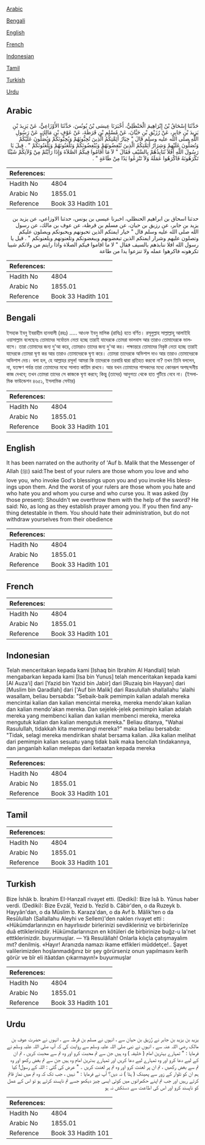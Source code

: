 [Arabic](#arabic)

[Bengali](#bengali)

[English](#english)

[French](#french)

[Indonesian](#indonesian)

[Tamil](#tamil)

[Turkish](#turkish)

[Urdu](#urdu)

## Arabic


<div dir="rtl" lang="ar" style={{fontSize:'larger',backgroundColor:'#f8f9fa',padding:20}}>
حَدَّثَنَا إِسْحَاقُ بْنُ إِبْرَاهِيمَ الْحَنْظَلِيُّ، أَخْبَرَنَا عِيسَى بْنُ يُونُسَ، حَدَّثَنَا الأَوْزَاعِيُّ، عَنْ يَزِيدَ بْنِ يَزِيدَ بْنِ جَابِرٍ، عَنْ رُزَيْقِ بْنِ حَيَّانَ، عَنْ مُسْلِمِ بْنِ قَرَظَةَ، عَنْ عَوْفِ بْنِ مَالِكٍ، عَنْ رَسُولِ اللَّهِ صلى الله عليه وسلم قَالَ ‏"‏ خِيَارُ أَئِمَّتِكُمُ الَّذِينَ تُحِبُّونَهُمْ وَيُحِبُّونَكُمْ وَيُصَلُّونَ عَلَيْكُمْ وَتُصَلُّونَ عَلَيْهِمْ وَشِرَارُ أَئِمَّتِكُمُ الَّذِينَ تُبْغِضُونَهُمْ وَيُبْغِضُونَكُمْ وَتَلْعَنُونَهُمْ وَيَلْعَنُونَكُمْ ‏"‏ ‏.‏ قِيلَ يَا رَسُولَ اللَّهِ أَفَلاَ نُنَابِذُهُمْ بِالسَّيْفِ فَقَالَ ‏"‏ لاَ مَا أَقَامُوا فِيكُمُ الصَّلاَةَ وَإِذَا رَأَيْتُمْ مِنْ وُلاَتِكُمْ شَيْئًا تَكْرَهُونَهُ فَاكْرَهُوا عَمَلَهُ وَلاَ تَنْزِعُوا يَدًا مِنْ طَاعَةٍ ‏"‏ ‏.‏
</div>
<div style={{backgroundColor:'#f8f9fa',padding:20, marginBottom: 10}}><table> <thead> <tr> <th>References:</th> <th></th> </tr> </thead> <tbody><tr><td>Hadith No</td><td>4804</td></tr><tr><td>Arabic No</td><td>1855.01</td></tr><tr><td>Reference</td><td>Book 33 Hadith 101</td></tr></tbody></table></div>


<div dir="rtl" lang="ar" style={{fontSize:'larger',backgroundColor:'#f8f9fa',padding:20}}>
حدثنا اسحاق بن ابراهيم الحنظلي، اخبرنا عيسى بن يونس، حدثنا الاوزاعي، عن يزيد بن يزيد بن جابر، عن رزيق بن حيان، عن مسلم بن قرظة، عن عوف بن مالك، عن رسول الله صلى الله عليه وسلم قال " خيار ايمتكم الذين تحبونهم ويحبونكم ويصلون عليكم وتصلون عليهم وشرار ايمتكم الذين تبغضونهم ويبغضونكم وتلعنونهم ويلعنونكم " . قيل يا رسول الله افلا ننابذهم بالسيف فقال " لا ما اقاموا فيكم الصلاة واذا رايتم من ولاتكم شييا تكرهونه فاكرهوا عمله ولا تنزعوا يدا من طاعة
</div>
<div style={{backgroundColor:'#f8f9fa',padding:20, marginBottom: 10}}><table> <thead> <tr> <th>References:</th> <th></th> </tr> </thead> <tbody><tr><td>Hadith No</td><td>4804</td></tr><tr><td>Arabic No</td><td>1855.01</td></tr><tr><td>Reference</td><td>Book 33 Hadith 101</td></tr></tbody></table></div>

## Bengali


<div dir="ltr" lang="bn" style={{fontSize:'larger',backgroundColor:'#f8f9fa',padding:20}}>
ইসহাক ইবনু ইবরাহীম হানযালী (রহঃ) ..... আওফ ইবনু মালিক (রাযিঃ) হতে বর্ণিত। রসূলুল্লাহ সাল্লাল্লাহু আলাইহি ওয়াসাল্লাম বলেছেনঃ তোমাদের সর্বোত্তম নেতা হচ্ছে তারাই যাদেরকে তোমরা ভালবাস আর তারাও তোমাদেরকে ভালবাসে। তারা তোমাদের জন্য দু'আ করে, তোমরাও তাদের জন্য দু'আ কর। পক্ষান্তরে তোমাদের নিকৃষ্ট নেতা হচ্ছে তারাই যাদেরকে তোমরা ঘৃণা কর আর তারাও তোমাদেরকে ঘৃণা করে। তোমরা তাদেরকে অভিশাপ দাও আর তারাও তোমাদেরকে অভিশাপ দেয়। বলা হল, হে আল্লাহর রসূল! আমরা কি তাদেরকে তরবারি দ্বারা প্রতিহত করবো না? তখন তিনি বললেন, না, যতক্ষণ পর্যন্ত তারা তোমাদের মধ্যে সালাত কায়িম রাখবে। আর যখন তোমাদের শাসকদের মধ্যে কোনরূপ অপছন্দনীয় কাজ দেখবে; তখন তোমরা তাদের সে কাজকে ঘৃণা করবে; কিন্তু (তাদের) আনুগত্য থেকে হাত গুটিয়ে নেবে না। (ইসলামিক ফাউন্ডেশন ৪৬৫১, ইসলামিক সেন্টার)
</div>
<div style={{backgroundColor:'#f8f9fa',padding:20, marginBottom: 10}}><table> <thead> <tr> <th>References:</th> <th></th> </tr> </thead> <tbody><tr><td>Hadith No</td><td>4804</td></tr><tr><td>Arabic No</td><td>1855.01</td></tr><tr><td>Reference</td><td>Book 33 Hadith 101</td></tr></tbody></table></div>

## English


<div dir="ltr" lang="en" style={{fontSize:'larger',backgroundColor:'#f8f9fa',padding:20}}>
It has been narrated on the authority of 'Auf b. Malik that the Messenger of Allah (ﷺ) said:The best of your rulers are those whom you love and who love you, who invoke God's blessings upon you and you invoke His blessings upon them. And the worst of your rulers are those whom you hate and who hate you and whom you curse and who curse you. It was asked (by those present): Shouldn't we overthrow them with the help of the sword? He said: No, as long as they establish prayer among you. If you then find anything detestable in them. You should hate their administration, but do not withdraw yourselves from their obedience
</div>
<div style={{backgroundColor:'#f8f9fa',padding:20, marginBottom: 10}}><table> <thead> <tr> <th>References:</th> <th></th> </tr> </thead> <tbody><tr><td>Hadith No</td><td>4804</td></tr><tr><td>Arabic No</td><td>1855.01</td></tr><tr><td>Reference</td><td>Book 33 Hadith 101</td></tr></tbody></table></div>

## French


<div dir="ltr" lang="fr" style={{fontSize:'larger',backgroundColor:'#f8f9fa',padding:20}}>

</div>
<div style={{backgroundColor:'#f8f9fa',padding:20, marginBottom: 10}}><table> <thead> <tr> <th>References:</th> <th></th> </tr> </thead> <tbody><tr><td>Hadith No</td><td>4804</td></tr><tr><td>Arabic No</td><td>1855.01</td></tr><tr><td>Reference</td><td>Book 33 Hadith 101</td></tr></tbody></table></div>

## Indonesian


<div dir="ltr" lang="id" style={{fontSize:'larger',backgroundColor:'#f8f9fa',padding:20}}>
Telah menceritakan kepada kami [Ishaq bin Ibrahim Al Handlali] telah mengabarkan kepada kami [Isa bin Yunus] telah menceritakan kepada kami [Al Auza'i] dari [Yazid bin Yazid bin Jabir] dari [Ruzaiq bin Hayyan] dari [Muslim bin Qaradlah] dari ['Auf bin Malik] dari Rasulullah shallallahu 'alaihi wasallam, beliau bersabda: "Sebaik-baik pemimpin kalian adalah mereka mencintai kalian dan kalian mencintai mereka, mereka mendo'akan kalian dan kalian mendo'akan mereka. Dan sejelek-jelek pemimpin kalian adalah mereka yang membenci kalian dan kalian membenci mereka, mereka mengutuk kalian dan kalian mengutuk mereka." Beliau ditanya, "Wahai Rasulullah, tidakkah kita memerangi mereka?" maka beliau bersabda: "Tidak, selagi mereka mendirikan shalat bersama kalian. Jika kalian melihat dari pemimpin kalian sesuatu yang tidak baik maka bencilah tindakannya, dan janganlah kalian melepas dari ketaatan kepada mereka
</div>
<div style={{backgroundColor:'#f8f9fa',padding:20, marginBottom: 10}}><table> <thead> <tr> <th>References:</th> <th></th> </tr> </thead> <tbody><tr><td>Hadith No</td><td>4804</td></tr><tr><td>Arabic No</td><td>1855.01</td></tr><tr><td>Reference</td><td>Book 33 Hadith 101</td></tr></tbody></table></div>

## Tamil


<div dir="ltr" lang="ta" style={{fontSize:'larger',backgroundColor:'#f8f9fa',padding:20}}>

</div>
<div style={{backgroundColor:'#f8f9fa',padding:20, marginBottom: 10}}><table> <thead> <tr> <th>References:</th> <th></th> </tr> </thead> <tbody><tr><td>Hadith No</td><td>4804</td></tr><tr><td>Arabic No</td><td>1855.01</td></tr><tr><td>Reference</td><td>Book 33 Hadith 101</td></tr></tbody></table></div>

## Turkish


<div dir="ltr" lang="tr" style={{fontSize:'larger',backgroundColor:'#f8f9fa',padding:20}}>
Bize İshâk b. İbrahim EI-Hanzalî rivayet etti. (Dediki): Bize îsâ b. Yûnus haber verdi. (Dediki): Bize Evzâî, Yezid b. Yezîd b. Câbir'den, o da Ruzeyk b. Hayyân'dan, o da Müslim b. Karaza'dan, o da Avf b. Mâlik'ten o da Resûlullah (Sallallahu Aleyhi ve Sellem)'den naklen rivayet etti : «Hükümdarlarınızın en hayırlısıdır birlerinizi sevdikleriniz ve birbirlerinîze duâ ettiklerinizdir. Hükümdarlarınızın en kötüleri de birbirinize buğz-u la'net etttklerinizdir. buyurmuşlar. — Yâ Resulâllah! Onlarla kılıçla çatışmayalım mıt? denilmiş. «Hayır! Aranızda namazı ikame etfikleri müddetçe!.. Şayet valilerimizden hoşlanmadığınız bir şey görürseniz onun yapılmasını kerîh görür ve bîr eli itâatdan çıkarmayın!» buyurmuşlar
</div>
<div style={{backgroundColor:'#f8f9fa',padding:20, marginBottom: 10}}><table> <thead> <tr> <th>References:</th> <th></th> </tr> </thead> <tbody><tr><td>Hadith No</td><td>4804</td></tr><tr><td>Arabic No</td><td>1855.01</td></tr><tr><td>Reference</td><td>Book 33 Hadith 101</td></tr></tbody></table></div>

## Urdu


<div dir="rtl" lang="ur" style={{fontSize:'larger',backgroundColor:'#f8f9fa',padding:20}}>
یزید بن یزید بن جابر نے رُزیق بن حیان سے ، انہوں نے مسلم بن قرظہ سے ، انہوں نے حضرت عوف بن مالک رضی اللہ عنہ سے ، انہوں نے نبی صلی اللہ علیہ وسلم سے روایت کی کہ آپ صلی اللہ علیہ وسلم نے فرمایا : " تمہارے بہترین امام ( خلیفہ ) وہ ہیں جن سے تم محبت کرو اور وہ تم سے محبت کریں ، تم ان کے لیے دعا کرو اور وہ تمہارے لیے دعا کریں اور تمہارے بدترین امام وہ ہیں جن سے تم بغض رکھو اور وہ تم سے بغض رکھیں ، تم ان پر لعنت کرو اور وہ تم پر لعنت کریں ۔ " عرض کی گئی : اللہ کے رسول! کیا ہم ان کو تلوار کے زور سے پھینک ( ہٹا ) نہ دیں؟ آپ نے فرمایا : " نہیں ، جب تک کہ وہ تم میں نماز قائم کرتے رہیں اور جب تم اپنے حکمرانوں میں کوئی ایسی چیز دیکھو جسے تم ناپسند کرتے ہو تو اس کے عمل کو ناپسند کرو اور اس کی اطاعت سے دستکش نہ ہو
</div>
<div style={{backgroundColor:'#f8f9fa',padding:20, marginBottom: 10}}><table> <thead> <tr> <th>References:</th> <th></th> </tr> </thead> <tbody><tr><td>Hadith No</td><td>4804</td></tr><tr><td>Arabic No</td><td>1855.01</td></tr><tr><td>Reference</td><td>Book 33 Hadith 101</td></tr></tbody></table></div>